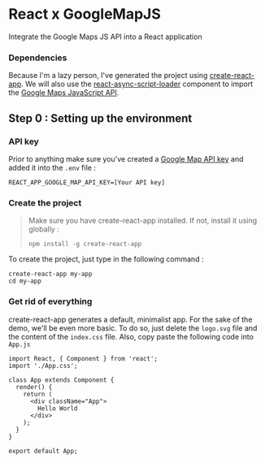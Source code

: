 # React x GoogleMapJS
Integrate the Google Maps JS API into a React application

### Dependencies
Because I'm a lazy person, I've generated the project using [create-react-app](https://github.com/facebookincubator/create-react-app). We will also use the [react-async-script-loader](https://github.com/leozdgao/react-async-script-loader) component to import the [Google Maps JavaScript API](https://developers.google.com/maps/documentation/javascript/).

## Step 0 : Setting up the environment

### API key
Prior to anything make sure you've created a [Google Map API key](https://developers.google.com/maps/documentation/javascript/get-api-key) and added it into the `.env` file :
```
REACT_APP_GOOGLE_MAP_API_KEY=[Your API key]
```

### Create the project
> Make sure you have create-react-app installed. If not, install it using globally :
> ```
> npm install -g create-react-app
> ```

To create the project, just type in the following command :
``` 
create-react-app my-app
cd my-app
```

### Get rid of everything
create-react-app generates a default, minimalist app. For the sake of the demo, we'll be even more basic. To do so, just delete the `logo.svg` file and the content of the `index.css` file.
Also, copy paste the following code into `App.js` 
```ecmascript 6
import React, { Component } from 'react';
import './App.css';

class App extends Component {
  render() {
    return (
      <div className="App">
        Hello World
      </div>
    );
  }
}

export default App;
```
